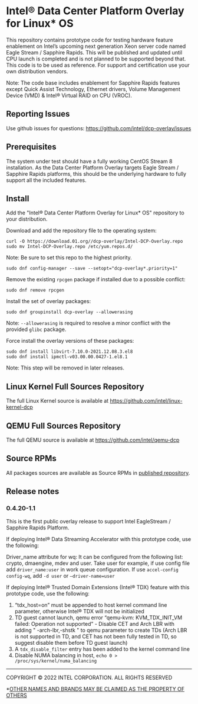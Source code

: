 # Intel:registered: Data Center Platform Overlay for Linux* OS

This repository contains prototype code for testing hardware feature enablement on Intel’s upcoming next generation Xeon server code named Eagle Stream / Sapphire Rapids. This will be published and updated until CPU launch is completed and is not planned to be supported beyond that. This code is to be used as reference. For support and certification use your own distribution vendors.

Note: The code base includes enablement for Sapphire Rapids features except Quick Assist Technology, Ethernet drivers, Volume Management Device (VMD) & 
Intel® Virtual RAID on CPU (VROC).

## Reporting Issues
Use github issues for questions: https://github.com/intel/dcp-overlay/issues

## Prerequisites

The system under test should have a fully working CentOS Stream 8 installation.
As the Data Center Platform Overlay targets Eagle Stream / Sapphire Rapids platforms, this should be the underlying hardware to fully support all the included features.

## Install 

Add the "Intel:registered: Data Center Platform Overlay for Linux* OS" repository to your distribution.

Download and add the repository file to the operating system:
```
curl -O https://download.01.org//dcp-overlay/Intel-DCP-Overlay.repo 
sudo mv Intel-DCP-Overlay.repo /etc/yum.repos.d/
```
Note: Be sure to set this repo to the highest priority.
```
sudo dnf config-manager --save --setopt="dcp-overlay*.priority=1"
```

Remove the existing ``rpcgen`` package if installed due to a possible conflict:
```
sudo dnf remove rpcgen
```

Install the set of overlay packages:
```
sudo dnf groupinstall dcp-overlay --allowerasing
```
Note: ``--allowerasing`` is required to resolve a minor conflict with the provided ``glibc`` package.

Force install the overlay versions of these packages:
```
sudo dnf install libvirt-7.10.0-2021.12.08.3.el8
sudo dnf install ipmctl-v03.00.00.0427-1.el8.1
```
Note: This step will be removed in later releases.

## Linux Kernel Full Sources Repository

The full Linux Kernel source is available at https://github.com/intel/linux-kernel-dcp

## QEMU Full Sources Repository

The full QEMU source is available at https://github.com/intel/qemu-dcp

## Source RPMs

All packages sources are available as Source RPMs in [published repository](https://download.01.org/dcp-overlay/repo/src).


## Release notes
### 0.4.20-1.1
This is the first public overlay release to support Intel EagleStream / Sapphire Rapids Platform.

If deploying Intel:registered: Data Streaming Accelerator with this prototype code, use the following:

Driver_name attribute for wq: It can be configured from the following list: crypto, dmaengine, mdev and user. Take user for example, if use config file add ``driver_name:user`` in work queue configuration. If use ``accel-config config-wq``, add ``-d user`` or ``–driver-name=user``

If deploying Intel:registered: Trusted Domain Extensions (Intel:registered: TDX) feature with this prototype code, use the following:
1. “tdx_host=on” must be appended to host kernel command line parameter, otherwise Intel:registered: TDX will not be initialized
2. TD guest cannot launch, qemu error “qemu-kvm: KVM_TDX_INIT_VM failed: Operation not supported” - Disable CET and Arch LBR with adding " -arch-lbr,-shstk " to qemu parameter to create TDs (Arch LBR is not supported in TD, and CET has not been fully tested in TD, so suggest disable them before TD guest launch)
3. A ``tdx_disable_filter`` entry has been added to the kernel command line
4. Disable NUMA balancing in host,
```echo 0 > /proc/sys/kernel/numa_balancing```

---

COPYRIGHT © 2022 INTEL CORPORATION. ALL RIGHTS RESERVED

*[OTHER NAMES AND BRANDS MAY BE CLAIMED AS THE PROPERTY OF OTHERS](https://www.intel.com/content/www/us/en/legal/trademarks.html "Trademarks")
